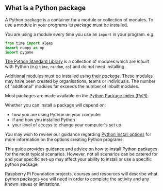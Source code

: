 ## What is a Python package

A Python package is a container for a module or collection of modules. To use a module in your programs its package must be installed.

You are using a module every time you use an `import` in your program. e.g.

```python
from time import sleep
import numpy as np
import pygame
```

[The Python Standard Library](https://docs.python.org/3/library/) is a collection of modules which are *inbuilt* with Python (e.g `time`, `random`, `os`) and do not need installing. 

Additional modules must be installed using their *package*. These modules may have been created by organisations, teams or individuals. The number of "additional" modules far exceeds the number of inbuilt modules.

Most packages are made available on the [Python Package Index (PyPI)](https://pypi.org).

Whether you can install a package will depend on:

- how you are using Python on your computer
- if and how you installed Python
- your level of access to change your computer's set up

You may wish to review our guidance regarding [Python install options](https://projects.raspberrypi.org/en/projects/python-install-options) for more information on the options creating Python programs.

This guide provides guidance and advice on how to install Python packages for the most typical scenarios. However, not all scenarios can be catered for and your specific set-up may affect your ability to install or use a specific python package.

Raspberry Pi Foundation projects, courses and resources will describe what python packages you will need in order to complete the activity and any known issues or limitations.
